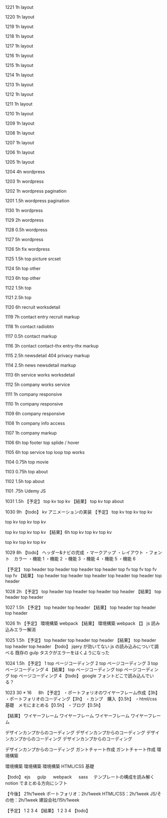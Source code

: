 1221 1h layout

1220 1h layout

1219 1h layout

1218 1h layout

1217 1h layout

1216 1h layout

1215 1h layout

1214 1h layout

1213 1h layout

1212 1h layout

1211 1h layout

1210 1h layout

1209 1h layout

1208 1h layout

1207 1h layout

1206 1h layout

1205 1h layout

1204 4h wordpress

1203 1h wordpress

1202 1h wordpress pagination

1201 1.5h wordpress pagination

1130 1h wordpress

1129 2h wordpress

1128 0.5h wordpress

1127 5h wordpress

1126 5h fix wordpress

1125 1.5h top picture srcset

1124 5h top other

1123 6h top other

1122 1.5h top

1121 2.5h top

1120 6h recruit worksdetail

1119 7h contact entry recruit markup

1118 1h contact radiobtn

1117 0.5h contact markup

1116 3h contact contact-thx entry-thx markup

1115 2.5h newsdetail 404 privacy markup

1114 2.5h
news newsdetail markup

1113 6h
service works worksdetail

1112 5h
company works service

1111 1h
company responsive

1110 1h
company responsive

1109 6h
company responsive

1108 1h
company info access

1107 1h
company markup

1106 6h
top footer
top splide / hover

1105 6h
top service
top loop
top works

1104 0.75h
top movie

1103 0.75h
top about

1102 1.5h
top about

1101 .75h
Udemy JS

1031 1.5h
【予定】
top kv
top kv
【結果】
top kv
top about

1030 9h
【todo】
kv アニメーションの実装
【予定】
top kv
top kv
top kv

top kv
top kv
top kv

top kv
top kv
top kv
【結果】6h
top kv
top kv
top kv

top kv
top kv
top kv

<!-- 【todo】
ejs 　 gulp 　 webpack 　 sass 　テンプレートの構成を読み解く
notion でまとめる方向にシフト

【今後】
21h/1week
ポートフォリオ：2h/1week
HTML/CSS：2h/1week
JS/その他：2h/1week
建設会社/15h/1week -->

1029 8h
【todo】
ヘッダー&ナビの完成
・マークアップ
・レイアウト
・フォント　カラー
・機能 1
・機能 2
・機能 3
・機能 4
・機能 5
・機能 6

【予定】
top header
top header
top header
top header
top fv
top fv
top fv
top fv
【結果】
top header
top header
top header
top header
top header
top header

1028 2h
【予定】
top header
top header
top header
top header
【結果】
top header
top header

1027 1.5h
【予定】
top header
top header
【結果】
top header
top header
top header

1026 1h
【予定】
環境構築
webpack
【結果】
環境構築
webpack
【】
js 読み込みエラー解消

1025 1.5h
【予定】
top header
top header
top header
【結果】
top header
top header
top header
【todo】
jqery が効いてない
js の読み込みについて調べる
既存の gulp タスクがエラーをはくようになった

1024 1.5h
【予定】
1 top ページコーディング
2 top ページコーディング
3 top ページコーディング
4
【結果】
top ページコーディング
top ページコーディング
top ページコーディング
4
【todo】
google フォントどこで読み込んでいる？

1023 30 \* 16 　 8h
【予定】
・ポートフォリオのワイヤーフレーム作成【3h】
・ポートフォリオのコーディング【3h】
・カンプ　購入【0.5h】
・html/css 基礎　メモにまとめる【0.5h】
・ブログ【0.5h】

【結果】
ワイヤーフレーム
ワイヤーフレーム
ワイヤーフレーム
ワイヤーフレーム

デザインカンプからのコーディング
デザインカンプからのコーディング
デザインカンプからのコーディング
デザインカンプからのコーディング

デザインカンプからのコーディング
ガントチャート作成
ガントチャート作成
環境構築

環境構築
環境構築
環境構築
HTML/CSS 基礎

【todo】
ejs 　 gulp 　 webpack 　 sass 　テンプレートの構成を読み解く
notion でまとめる方向にシフト

【今後】
21h/1week
ポートフォリオ：2h/1week
HTML/CSS：2h/1week
JS/その他：2h/1week
建設会社/15h/1week

【予定】
1
2
3
4
【結果】
1
2
3
4
【todo】
